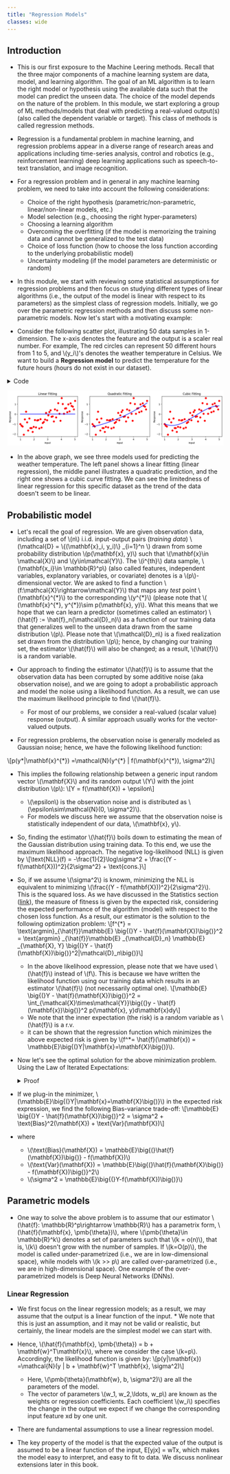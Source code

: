 ```yaml
---
title: "Regression Models"
classes: wide
---
```


## Introduction
* This is our first exposure to the Machine Leering methods. Recall that the three major components of a machine learning system are data, model, and learning algorithm. The goal of an ML algorithm is to learn the right model or hypothesis using the available data such that the model can predict the unseen data. The choice of the model depends on the nature of the problem. In this module, we start exploring a group of ML methods/models that deal with predicting a real-valued output(s) (also called the dependent variable or target). This class of methods is called regression methods. 
* Regression is a fundamental problem in machine learning, and regression problems appear in a diverse range of research areas and applications including time-series analysis, control and robotics (e.g., reinforcement learning) deep learning applications such as speech-to-text translation, and image recognition. 

* For a regression problem and in general in any machine learning problem, we need to take into account the following considerations:
    - Choice of the right hypothesis (parametric/non-parametric, linear/non-linear models, etc.)
    - Model selection (e.g., choosing the right hyper-parameters)
    - Choosing a learning algorithm
    - Overcoming the overfitting (if the model is memorizing the training data and cannot be generalized to the test data)
    - Choice of loss function (how to choose the loss function according to the underlying probabilistic model)
    - Uncertainty modeling (if the model parameters are deterministic or random)
    
* In this module, we start with reviewing some statistical assumptions for regression problems and then focus on studying different types of linear algorithms (i.e., the output of the model is linear with respect to its parameters) as the simplest class of regression models. Initially, we go over the parametric regression methods and then discuss some non-parametric models. Now let's start with a motivating example:

* Consider the following scatter plot, illustrating 50 data samples in 1-dimension. The x-axis denotes the feature and the output is a scaler real number. For example, The red circles can represent 50 different hours from 1 to 5, and \\(y_i\\)'s denotes the weather temperature in Celsius. We want to build a **Regression model** to predict the temperature for the future hours (hours do not exist in our dataset).

<details>
  <summary>Code</summary>

    
        ```python
        import numpy as np
        import matplotlib.pyplot as plt
        
        n_samples = 50
        sigam = 0.5
        
        X = np.linspace(1, 5, n_samples)
        X = np.expand_dims(X, 1)
        y = (-np.sin(X) + sigam*np.random.randn(n_samples, 1))
        
        X_lin = np.hstack((np.ones((n_samples, 1)), X))
        w_lin = np.linalg.inv(np.matmul(X.T, X))*np.matmul(X.T, y)
        y_hat_lin = np.matmul(X, w_lin)
        
        
        X_quad = np.hstack((np.ones((n_samples, 1)), X, X**2))
        w_quad = np.matmul(np.linalg.inv(np.matmul(X_quad.T, X_quad)), np.matmul(X_quad.T, y))
        y_hat_quad = np.matmul(X_quad, w_quad)
        
        X_cub = np.hstack((np.ones((n_samples, 1)), X, X**2, X**3))
        w_cub = np.matmul(np.linalg.inv(np.matmul(X_cub.T, X_cub)), np.matmul(X_cub.T, y))
        y_hat_cub = np.matmul(X_cub, w_cub)
        
        
        plt.figure(figsize=(10,3))
        
        plt.subplot(131)
        plt.scatter(X, y, color="red", marker=".", s =200)
        plt.plot(X, y_hat_lin, color="blue", linewidth=2)
        plt.xlabel("Input")
        plt.ylabel("Response")
        plt.title("Linear Fitting")
        
        plt.subplot(132)
        plt.scatter(X, y, color="red", marker=".", s =200)
        plt.plot(X, y_hat_quad, color="blue", linewidth=2)
        plt.xlabel("Input")
        plt.ylabel("Response")
        plt.title("Quadratic Fitting")
        
        plt.subplot(133)
        plt.scatter(X, y, color="red", marker=".", s =200)
        plt.plot(X, y_hat_cub, color="blue", linewidth=2)
        plt.xlabel("Input")
        plt.ylabel("Response")
        plt.title("Cubic Fitting")
        
        plt.subplots_adjust(right=1.3)
        plt.show()
        ```
    
    
</details>

![results](/assets/images/output_2_0.png)

* In the above graph, we see three models used for predicting the weather temperature. The left panel shows a linear fitting (linear regression), the middle panel illustrates a quadratic prediction, and the right one shows a cubic curve fitting. We can see the limitedness of linear regression for this specific dataset as the trend of the data doesn't seem to be linear. 

## Probabilistic model
* Let's recall the goal of regression. We are given observation data, including a set of \\(n\\) i.i.d. input-output pairs (_training data_) \\(\mathcal{D} = \\{(\mathbf{x}_i, y_i)\\} _{i=1}^n \\) drawn from some probability distribution \\(p(\mathbf{x}, y)\\) such that \\(\mathbf{x}\in \mathcal{X}\\) and \\(y\in\mathcal{Y}\\). The \\(i^{th}\\) data sample, \\(\mathbf{x_i}\in \mathbb{R}^p\\) (also called features, independent variables, explanatory variables, or covariate) denotes is a \\(p\\)-dimensional vector. We are asked to find a function \\(f:\mathcal{X}\rightarrow\mathcal{Y}\\) that maps any _test_ point \\(\mathbf{x}^{\*}\\) to the corresponding \\(y^{\*}\\) (please note that \\( (\mathbf{x}^{\*}, y^{\*})\sim p(\mathbf{x}, y)\\). What this means that we hope that we can learn a predictor (sometimes called an estimator)  \\(\hat{f} := \hat{f}_n(\mathcal{D}_n)\\) as a function of our training data  that generalizes well to the unseen data drawn from the same distribution \\(p\\). Please note that \\(\mathcal{D}_n\\) is a fixed realization set drawn from the distribution \\(p\\); hence, by changing our training set, the estimator \\(\hat{f}\\) will also be changed; as a result, \\(\hat{f}\\) is a random variable.

* Our approach to finding the estimator \\(\hat{f}\\) is to assume that the observation data has been corrupted by some additive noise (aka observation noise), and we are going to adopt a probabilistic approach and model the noise using a likelihood function. As a result, we can use the maximum likelihood principle to find \\(\hat{f}\\). 
    - For most of our problems, we consider a real-valued (scalar value) response (output). A similar approach usually works for the vector-valued outputs. 
* For regression problems, the observation noise is generally modeled as Gaussian noise; hence, we have the following likelihood function:

\\[p(y*\|\mathbf{x}^{\*}) =\mathcal{N}(y^{\*} \| f(\mathbf{x}^{\*}), \sigma^2)\\]

* This implies the following relationship between a generic input random vector \\(\mathbf{X}\\) and its random output \\(Y\\) with the joint distribution \\(p\\):
\\[Y = f(\mathbf{X}) + \epsilon\\]
    - \\(\epsilon\\) is the observation noise and is distributed as \\(\epsilon\sim\mathcal{N}(0, \sigma^2)\\).
    - For models we discuss here we assume that the observation noise is statistically independent of our data, \\(\mathbf{x}, y\\).

* So, finding the estimator \\(\hat{f}\\) boils down to estimating the mean of the Gaussian distribution using training data. To this end, we use the maximum likelihood approach. The negative log-likelihood (NLL) is given by
\\[\text{NLL}(f) = -\frac{1}{2}\log\sigma^2 + \frac{(Y - f(\mathbf{X}))^2}{2\sigma^2} + \text{cons.}\\]

* So, if we assume \\(\sigma^2\\) is knowm, minimizing the NLL is equivalent to minimizing \\(\frac{(Y - f(\mathbf{X}))^2}{2\sigma^2}\\). This is the squared loss. As we have discussed in the Statistics section ([link](https://mrezasoltani.github.io/_pages/Course/module_4/#what-is-statistics)), the measure of fitness is given by the expected risk, considering the expected performance of the algorithm (model) with respect to the chosen loss function. As a result, our estimator is the solution to the following optimization problem:
\\[f^{\*} = \text{argmin}_{\hat{f}}\mathbb{E} \big{(}Y - \hat{f}(\mathbf{X})\big{)}^2 = \text{argmin} _{\hat{f}}\mathbb{E} _{\mathcal{D}_n} \mathbb{E} _{\mathbf{X}, Y} \big{(}Y - \hat{f}(\mathbf{X})\big{)}^2\|\mathcal{D}_n\big{)}\\]

    - In the above likelihood expression, please note that we have used \\(\hat{f}\\) instead of \\(f\\). This is because we have written the likelihood function using our training data which results in an estimator \\(\hat{f}\\) (not necessarily optimal one).
     \\[\mathbb{E} \big{(}Y - \hat{f}(\mathbf{X})\big{)}^2 = \int_{\mathcal{X}\times\mathcal{Y}}\big{(}y - \hat{f}(\mathbf{x})\big{)}^2 p(\mathbf{x}, y)d\mathbf{x}dy\\]
    - We note that the inner expectation (the risk) is a random variable as \\(\hat{f}\\) is a r.v.
    - it can be shown that the regression function which minimizes the above expected risk is given by \\(f^*= \hat{f}(\mathbf{x}) = \mathbb{E}\big{(}Y\|\mathbf{x}=\mathbf{X}\big{)}\\).
    

* Now let's see the optimal solution for the above minimization problem. Using the Law of Iterated Expectations:
    <details>
      <summary>Proof</summary>
        \begin{equation}
            \begin{aligned}
                \hspace{0cm}\mathbb{E} \big{(}Y - \hat{f}(\mathbf{X})\big{)}^2 &= \mathbb{E}_{\mathbf{X}}\Big{(}\mathbb{E} _{Y|\mathbf{X}}\big{(}Y-\mathbb{E}\big{(}Y|\mathbf{X}=\mathbf{x}\big{)} + \mathbb{E}\big{(}Y|\mathbf{X}=\mathbf{x}\big{)} - \hat{f}(\mathbf{X})\big{)}^2 |\mathbf{X}=\mathbf{x}\Big{)}  \\
            & = \mathbb{E} _{\mathbf{X}}\Big{(}\mathbb{E} _{Y|\mathbf{X}}\big{(}Y - \mathbb{E}\big{(}Y|\mathbf{X}=\mathbf{x}\big{)}^2|\mathbf{X}=\mathbf{x}\big{)}  \\
            & \hspace{+1cm}+ 2\mathbb{E} _{Y|\mathbf{X}}\big{(}\big{(}Y - \mathbb{E}\big{(}Y|\mathbf{X} = \mathbf{x}\big{)}\big{)}\big{(}\mathbb{E}\big{(}Y|\mathbf{X}=\mathbf{x}\big{)} -  
                     \hat{f}(\mathbf{X})\big{)}|\mathbf{X} = \mathbf{x}\big{)} \\
                     & \hspace{+2cm} + \mathbb{E} _{Y|\mathbf{X}=\mathbf{x}}\big{(}\mathbb{E}\big{(}Y|\mathbf{X}=\mathbf{x}\big{)}-\hat{f}(\mathbf{X})\big{)}^2|\mathbf{X}=\mathbf{x}\big{)}\Big{)} \\
            & = \mathbb{E} _{\mathbf{X}}\Big{(}\mathbb{E} _{Y|\mathbf{X}}\big{(}Y- \mathbb{E}\big{(}Y|\mathbf{X}=\mathbf{x}\big{)}|\mathbf{X}=\mathbf{x}\big{)}^2 \\
            & \hspace{+1cm}+ 2\mathbb{E} _{Y|\mathbf{X}}\big{(}\mathbb{E}\big{(}Y|\mathbf{X}=\mathbf{x}) -\hat{f}(\mathbf{X}\big{)}\big{)}|\mathbf{X} = \mathbf{x}\big{)}\times 0 \\
                      & \hspace{+2cm} + \mathbb{E} _{Y|\mathbf{X}=\mathbf{x}}\big{(}\mathbb{E}\big{(}Y|\mathbf{X}=\mathbf{x}\big{)} - \hat{f}(\mathbf{X})\big{)}^2|\mathbf{X}=\mathbf{x}\Big{)} \\
            & \hspace{0cm} \Longrightarrow \mathbb{E} \big{(}Y - \hat{f}(\mathbf{X})\big{)}^2 \geq  \mathbb{E}\big{(}Y - \mathbb{E}\big{(}Y|\mathbf{X}=\mathbf{x}\big{)}\big{)}^2 \\\\
        & \hspace{-3.5cm} \text{Where the minimum in the last inequality is achieved if we choose}~ \hat{f}(\mathbf{x})=\mathbb{E}\big{(}Y|\mathbf{X}=\mathbf{x}\big{)}\blacksquare.
            \end{aligned}
        \end{equation}
    
    </details>

* If we plug-in the minimizer, \\(\mathbb{E}\big{(}Y\|\mathbf{x}=\mathbf{X}\big{)}\\) in the expected risk expression, we find the following Bias-variance trade-off:
\\[\mathbb{E} \big{(}Y - \hat{f}(\mathbf{X})\big{)}^2 = \sigma^2 + \text{Bias}^2(\mathbf{X}) + \text{Var}(\mathbf{X})\\]

* where
    - \\(\text{Bias}(\mathbf{X}) = \mathbb{E}\big{(}\hat{f}(\mathbf{X})\big{)} - f(\mathbf{X})\\)
    - \\(\text{Var}(\mathbf{X}) = \mathbb{E}\big{(}\hat{f}(\mathbf{X}\big{)} - f(\mathbf{X})\big{)}^2\\)
    - \\(\sigma^2 = \mathbb{E}\big{(}Y-f(\mathbf{X})\big{)}\\)

## Parametric models

* One way to solve the above problem is to assume that our estimator \\(\hat{f}: \mathbb{R}^p\rightarrow \mathbb{R}\\) has a parametrix form, \\(\hat{f}(\mathbf{x}, \pmb{\theta})\\), where \\(\pmb{\theta}\in \mathbb{R}^k\\) denotes a set of parameters such that \\(k = o(n)\\), that is, \\(k\\) doesn't grow with the number of samples. If \\(k=O(p)\\), the model is called under-parametrized (i.e., we are in low-dimensional space), while models with \\(k >> p\\) are called over-parametrized (i.e., we are in high-dimensional space). One example of the over-parametrized models is Deep Neural Networks (DNNs).

### Linear Regression

* We first focus on the linear regression models; as a result, we may assume that the output is a linear function of the input. * We note that this is just an assumption, and it may not be valid or realistic, but certainly, the linear models are the simplest model we can start with. 
* Hence, \\(\hat{f}(\mathbf{x}, \pmb{\theta}) = b + \mathbf{w}^T\mathbf{x}\\), where we consider the case \\(k=p\\). Accordingly, the likelihood function is given by:
\\[p(y\|\mathbf{x}) =\mathcal{N}(y \| b + \mathbf{w}^T \mathbf{x}, \sigma^2)\\]
    - Here, \\(\pmb{\theta}(\mathbf{w}, b, \sigma^2)\\) are all the parameters of the model. 
    - The vector of parameters \\(w_1, w_2,\ldots, w_p\\) are known as the weights or regression coefficients. Each coefficient       \\(w_i\\) specifies the change in the output we expect if we change the corresponding input feature xd by one unit.

* There are fundamental assumptions to use a linear regression model.

* The key property of the model is that the expected value of the output is assumed to be a linear function of the input, E[yjx] = wTx, which makes the model easy to interpret, and easy to fit to data. We discuss nonlinear extensions later in this book.


```python

```
